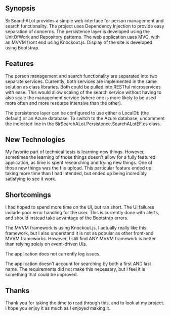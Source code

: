 ## Synopsis

SirSearchALot provides a simple web interface for person management and search functionality. The project uses Dependency Injection to provide easy separation of concerns. The persistence layer is developed using the UnitOfWork and Repository patterns. The web application uses MVC, with an MVVM front end using Knockout.js. Display of the site is developed using Bootstrap.

## Features

The person management and search functionality are separated into two separate services. Currently, both services are implemented in the same solution as class libraries. Both could be pulled into RESTful microservices with ease. This would allow scaling of the search service without having to also scale the management service (where one is more likely to be used more often and more resource intensive than the other).

The persistence layer can be configured to use either a LocalDb (the default) or an Azure database. To switch to the Azure database, uncomment the indicated line in the SirSearchALot.Persistence.SearchALotEF.cs class.


## New Technologies

My favorite part of technical tests is learning new things. However, sometimes the learning of those things doesn't allow for a fully featured application, as time is spent researching and trying new things. One of those new things was the file upload. This particular feature ended up taking more time than I had intended, but ended up being incredibly satisfying to see it work.

## Shortcomings

I had hoped to spend more time on the UI, but ran short. The UI failures include poor error handling for the user. This is currently done with alerts, and should instead take advantage of the Bootstrap errors.

The MVVM framework is using Knockout.js. I actually really like this framework, but I also understand it is not as popular as other front-end MVVM frameworks. However, I still find ANY MVVM framework is better than relying solely on event-driven UIs.

The application does not currently log issues.

The application doesn't account for searching by both a first AND last name. The requirements did not make this necessary, but I feel it is something that could be improved. 

## Thanks

Thank you for taking the time to read through this, and to look at my project. I hope you enjoy it as much as I enjoyed making it.